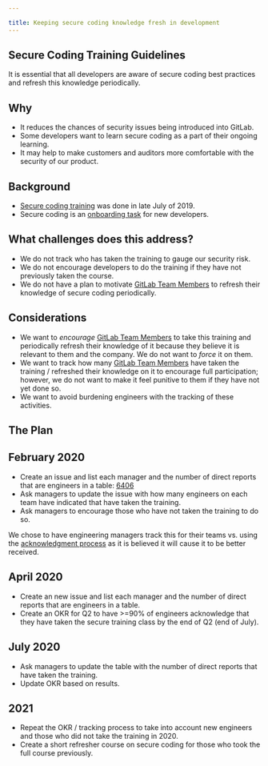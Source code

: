 ```yaml
---

title: Keeping secure coding knowledge fresh in development
---
```








## Secure Coding Training Guidelines

It is essential that all developers are aware of secure coding best practices and refresh this knowledge periodically.

## Why

* It reduces the chances of security issues being introduced into GitLab.
* Some developers want to learn secure coding as a part of their ongoing learning.
* It may help to make customers and auditors more comfortable with the security of our product.

## Background

* [Secure coding training](/handbook/security/secure-coding-training.html) was done in late July of 2019.
* Secure coding is an [onboarding task](https://gitlab.com/gitlab-com/people-group/people-operations/employment-templates/-/blob/main/.gitlab/issue_templates/onboarding_tasks/department_development.md) for new developers.

## What challenges does this address?

* We do not track who has taken the training to gauge our security risk.
* We do not encourage developers to do the training if they have not previously taken the course.
* We do not have a plan to motivate [GitLab Team Members](/handbook/communication/top-misused-terms/) to refresh their knowledge of secure coding periodically.

## Considerations

* We want to _encourage_ [GitLab Team Members](/handbook/communication/top-misused-terms/) to take this training and periodically refresh their knowledge of it because they believe it is relevant to them and the company.  We do not want to _force_ it on them.
* We want to track how many [GitLab Team Members](/handbook/communication/top-misused-terms/) have taken the training / refreshed their knowledge on it to encourage full participation; however, we do not want to make it feel punitive to them if they have not yet done so.
* We want to avoid burdening engineers with the tracking of these activities.

## The Plan

## February 2020

* Create an issue and list each manager and the number of direct reports that are engineers in a table: [6406](https://gitlab.com/gitlab-com/www-gitlab-com/issues/6406)
* Ask managers to update the issue with how many engineers on each team have indicated that have taken the training.
* Ask managers to encourage those who have not taken the training to do so.

We chose to have engineering managers track this for their teams vs. using the [acknowledgment process](/handbook/communication/#acknowledgement-receipts-ack) as it is believed it will cause it to be better received.

## April 2020

* Create an new issue and list each manager and the number of direct reports that are engineers in a table.
* Create an OKR for Q2 to have >=90% of engineers acknowledge that they have taken the secure training class by the end of Q2 (end of July).

## July 2020

* Ask managers to update the table with the number of direct reports that have taken the training.
* Update OKR based on results.

## 2021

* Repeat the OKR / tracking process to take into account new engineers and those who did not take the training in 2020.
* Create a short refresher course on secure coding for those who took the full course previously.
